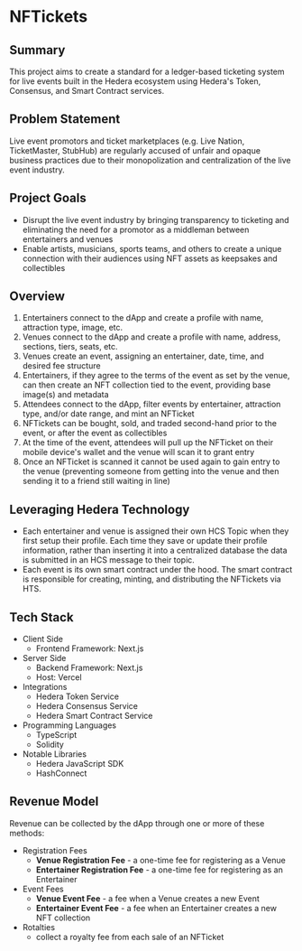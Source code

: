 # NFTickets

## Summary

This project aims to create a standard for a ledger-based ticketing system for live events built in the Hedera ecosystem using Hedera's Token, Consensus, and Smart Contract services.

## Problem Statement

Live event promotors and ticket marketplaces (e.g. Live Nation, TicketMaster, StubHub) are regularly accused of unfair and opaque business practices due to their monopolization and centralization of the live event industry.

## Project Goals

- Disrupt the live event industry by bringing transparency to ticketing and eliminating the need for a promotor as a middleman between entertainers and venues
- Enable artists, musicians, sports teams, and others to create a unique connection with their audiences using NFT assets as keepsakes and collectibles

## Overview

1. Entertainers connect to the dApp and create a profile with name, attraction type, image, etc.
1. Venues connect to the dApp and create a profile with name, address, sections, tiers, seats, etc.
1. Venues create an event, assigning an entertainer, date, time, and desired fee structure
1. Entertainers, if they agree to the terms of the event as set by the venue, can then create an NFT collection tied to the event, providing base image(s) and metadata
1. Attendees connect to the dApp, filter events by entertainer, attraction type, and/or date range, and mint an NFTicket
1. NFTickets can be bought, sold, and traded second-hand prior to the event, or after the event as collectibles
1. At the time of the event, attendees will pull up the NFTicket on their mobile device's wallet and the venue will scan it to grant entry
1. Once an NFTicket is scanned it cannot be used again to gain entry to the venue (preventing someone from getting into the venue and then sending it to a friend still waiting in line)

## Leveraging Hedera Technology

- Each entertainer and venue is assigned their own HCS Topic when they first setup their profile. Each time they save or update their profile information, rather than inserting it into a centralized database the data is submitted in an HCS message to their topic.
- Each event is its own smart contract under the hood. The smart contract is responsible for creating, minting, and distributing the NFTickets via HTS.

## Tech Stack

- Client Side
  - Frontend Framework: Next.js
- Server Side
  - Backend Framework: Next.js
  - Host: Vercel
- Integrations
  - Hedera Token Service
  - Hedera Consensus Service
  - Hedera Smart Contract Service
- Programming Languages
  - TypeScript
  - Solidity
- Notable Libraries
  - Hedera JavaScript SDK
  - HashConnect

## Revenue Model

Revenue can be collected by the dApp through one or more of these methods:

- Registration Fees
  - **Venue Registration Fee** - a one-time fee for registering as a Venue
  - **Entertainer Registration Fee** - a one-time fee for registering as an Entertainer
- Event Fees
  - **Venue Event Fee** - a fee when a Venue creates a new Event
  - **Entertainer Event Fee** - a fee when an Entertainer creates a new NFT collection
- Rotalties
  - collect a royalty fee from each sale of an NFTicket
